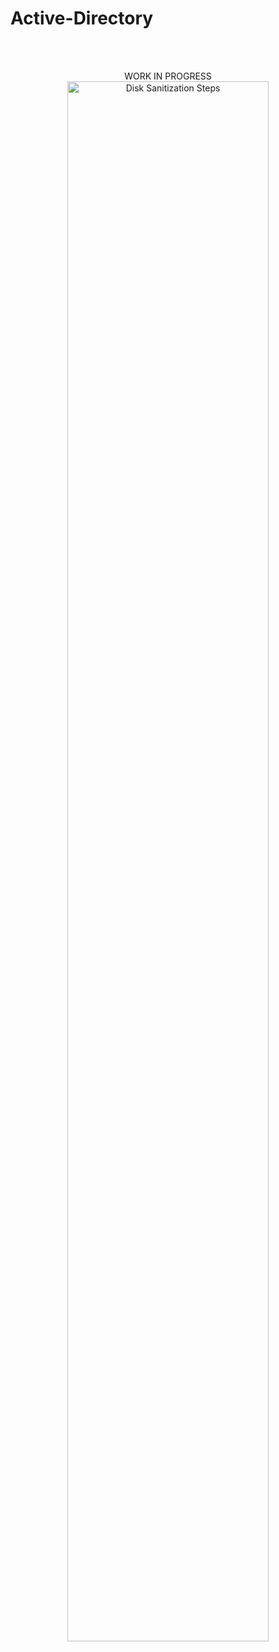 # Active-Directory




<br />
<p align="center">  
<br />
WORK IN PROGRESS <br/>
<img src="https://www.pngitem.com/pimgs/m/46-465969_construction-transparent-website-under-construction-sign-png-png.png" height="80%" width="80%" alt="Disk Sanitization Steps"/>
<br />
  <br />
  <br />
<br />


